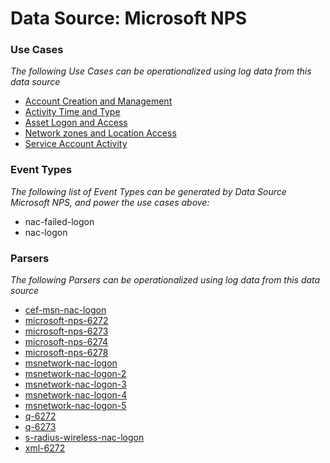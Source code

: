 Data Source: Microsoft NPS
==========================

### Use Cases

_The following Use Cases can be operationalized using log data from this data source_

* [Account Creation and Management](usecase_account_creation_and_management.md)
* [Activity Time  and Type](usecase_activity_time__and_type.md)
* [Asset Logon and Access](usecase_asset_logon_and_access.md)
* [Network zones and Location Access](usecase_network_zones_and_location_access.md)
* [Service Account Activity](usecase_service_account_activity.md)


### Event Types

_The following list of Event Types can be generated by Data Source Microsoft NPS, and power the use cases above:_

- nac-failed-logon
- nac-logon


### Parsers

_The following Parsers can be operationalized using log data from this data source_

* [cef-msn-nac-logon](parserContent_cef-msn-nac-logon.md)
* [microsoft-nps-6272](parserContent_microsoft-nps-6272.md)
* [microsoft-nps-6273](parserContent_microsoft-nps-6273.md)
* [microsoft-nps-6274](parserContent_microsoft-nps-6274.md)
* [microsoft-nps-6278](parserContent_microsoft-nps-6278.md)
* [msnetwork-nac-logon](parserContent_msnetwork-nac-logon.md)
* [msnetwork-nac-logon-2](parserContent_msnetwork-nac-logon-2.md)
* [msnetwork-nac-logon-3](parserContent_msnetwork-nac-logon-3.md)
* [msnetwork-nac-logon-4](parserContent_msnetwork-nac-logon-4.md)
* [msnetwork-nac-logon-5](parserContent_msnetwork-nac-logon-5.md)
* [q-6272](parserContent_q-6272.md)
* [q-6273](parserContent_q-6273.md)
* [s-radius-wireless-nac-logon](parserContent_s-radius-wireless-nac-logon.md)
* [xml-6272](parserContent_xml-6272.md)
